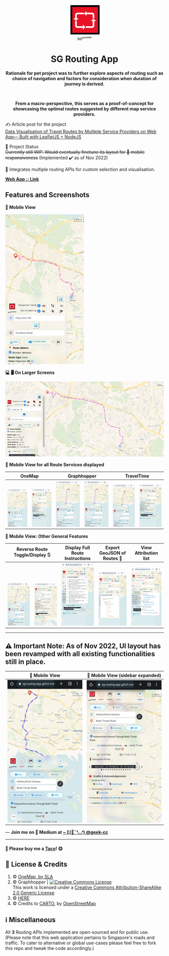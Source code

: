 <div align="center">
  <img src='https://github.com/incubated-geek-cc/sg-routing-app/raw/main/public/img/logo.png' width='96' height='96' alt='logo' />
  <div>sɢᴿᵒᵘᵗᵉʳ</div>
  <h1 dir="auto">SG Routing App</h1>

**Rationale for pet project was to further explore aspects of routing such as choice of navigation and factors for consideration when duration of journey is derived.**

<br>

**From a macro-perspective, this serves as a proof-of-concept for showcasing the optimal routes suggested by different map service providers.**

</div>

✍ Article post for the project
<br><a href='https://towardsdatascience.com/data-visualisation-of-travel-routes-by-multiple-service-providers-on-web-app-built-with-leafletjs-dee2117647e9' target='_blank'>Data Visualisation of Travel Routes by Multiple Service Providers on Web App— Built with LeafletJS + NodeJS</a>


📌 Project Status
<br><del>Currently still WIP. Would eventually finetune its layout for 📱 mobile responsiveness</del> (Implemented ✔️ as of Nov 2022)

🧰  Integrates multiple routing APIs for custom selection and visualisation.

[**Web App :: Link**](https://sg-routing-app.onrender.com/) 

## Features and Screenshots

<p><strong>📱 Mobile View</strong></p>
<img src="https://github.com/incubated-geek-cc/sg-routing-app/raw/main/public/img/preview/mobile_ui.jpg" width="250px" />

<p><strong>💻 🖥️ On Larger Screens</strong></p>
<img src="https://github.com/incubated-geek-cc/sg-routing-app/raw/main/public/img/preview/non_mobile_ui.jpg" width="800px" />

<p><strong>📱 Mobile View for all Route Services displayed</strong></p>
<table>
	<thead>
		<tr>
			<th align='center' colspan='2'>OneMap</th>
			<th align='center' colspan='2'>Graphhopper</th>
			<th align='center' colspan='2'>TravelTime</th>
		</tr>
	</thead>
	<tbody>
		<tr>
			<td align='center' valign='bottom'><img src="https://github.com/incubated-geek-cc/sg-routing-app/raw/main/public/img/preview/OneMapRoute.jpg" width="250px" /></td> 
			<td align='center' valign='bottom'><img src="https://github.com/incubated-geek-cc/sg-routing-app/raw/main/public/img/preview/OneMapRouteDetails.jpg" width="250px" /></td> 
			<td align='center' valign='bottom'><img src="https://github.com/incubated-geek-cc/sg-routing-app/raw/main/public/img/preview/GraphhopperRoute.jpg" width="250px" /></td> 
			<td align='center' valign='bottom'><img src="https://github.com/incubated-geek-cc/sg-routing-app/raw/main/public/img/preview/GraphhopperRouteDetails.jpg" width="250px" /></td> 
			<td align='center' valign='bottom'><img src="https://github.com/incubated-geek-cc/sg-routing-app/raw/main/public/img/preview/HereRoute.jpg" width="250px" /></td>
			<td align='center' valign='bottom'><img src="https://github.com/incubated-geek-cc/sg-routing-app/raw/main/public/img/preview/HereRouteDetails.jpg" width="250px" /></td>
		</tr>
	</tbody>
</table>

<p><strong>📱 Mobile View: Other General Features</strong></p>
<table>
	<thead>
		<tr>
			<th align='center' colspan='2'>Reverse Route Toggle/Display 🔃 </th>
			<th align='center'>Display Full Route Instructions</th>
			<th align='center'>Export GeoJSON of Routes 💾 </th>
			<th align='center'>View Attribution list</th>
		</tr>
	</thead>
	<tbody>
		<tr>
			<td align='center' valign='bottom'><img src="https://github.com/incubated-geek-cc/sg-routing-app/raw/main/public/img/preview/Reverse_Direction_Route.jpg" width="250px" /></td> 
			<td align='center' valign='bottom'><img src="https://github.com/incubated-geek-cc/sg-routing-app/raw/main/public/img/preview/Reverse_Route_Details.jpg" width="250px" /></td>
			<td align='center' valign='bottom'><img src="https://github.com/incubated-geek-cc/sg-routing-app/raw/main/public/img/preview/RouteInstructions.jpg" width="250px" /></td> 
			<td align='center' valign='bottom'><img src="https://github.com/incubated-geek-cc/sg-routing-app/raw/main/public/img/preview/ExportGeoJSONData.jpg" width="250px" /></td>
			<td align='center' valign='bottom'><img src="https://github.com/incubated-geek-cc/sg-routing-app/raw/main/public/img/preview/AttributionList.jpg" width="250px" /></td>
		</tr>
	</tbody>
</table>

---
## ⚠️ Important Note: As of Nov 2022, UI layout has been revamped with all existing functionalities still in place.

<table>
	<thead>
		<tr>
			<th align='center' width='50%'>📱 Mobile View</th>
			<th align='center' width='50%'>📱 Mobile View (sidebar expanded)</th>
		</tr>
	</thead>
	<tbody>
		<tr>
			<td align='center' valign='bottom'><img src="https://github.com/incubated-geek-cc/sg-routing-app/raw/main/public/img/preview/20221126_sidebar_mobile_ui.jpg" width="250px" /></td> 
			<td align='center' valign='bottom'><img src="https://github.com/incubated-geek-cc/sg-routing-app/raw/main/public/img/preview/20221126_sidebar_expanded_mobile_ui.jpg" width="250px" /></td>
		</tr>
	</tbody>
</table>
<p>— <b>Join me on 📝 <b>Medium</b> at <a href='https://medium.com/@geek-cc' target='_blank'>~ ξ(🎀˶❛◡❛) @geek-cc</a></b></p>

---

#### 🌮 Please buy me a <a href='https://www.buymeacoffee.com/geekcc' target='_blank'>Taco</a>! 😋

## 📜 License & Credits
<ol>
	<li>© <a href="https://www.onemap.sg/legal/termsofuse.html" target="_blank">OneMap, by <a href="http://SLA.gov.sg" target="_blank"><abbr title="Singapore Land Authority">SLA</abbr></a></a>
	<li>© Graphhopper | <a rel="license" href="http://creativecommons.org/licenses/by-sa/2.0/"><img alt="Creative Commons License" style="border-width:0" src="https://i.creativecommons.org/l/by-sa/2.0/88x31.png" /></a><br />This work is licensed under a <a rel="license" href="http://creativecommons.org/licenses/by-sa/2.0/">Creative Commons Attribution-ShareAlike 2.0 Generic License</a></li>
	<li>© <a href="https://legal.here.com/en-gb/terms/acceptable-use-policy" target="_blank">HERE</a></li>
	<li>© Credits to <a href="https://carto.com/attributions" target="_blank"> CARTO</a>, by <a href="http://www.openstreetmap.org/copyright" target="_blank">OpenStreetMap</a></li>
</ol>

## ℹ Miscellaneous

All <strong>3</strong> Routing APIs implemented are open-sourced and for public use. (Please note that this web application pertains to Singapore's roads and traffic. To cater to alternative or global use-cases please feel free to fork this repo and tweak the code accordingly.)